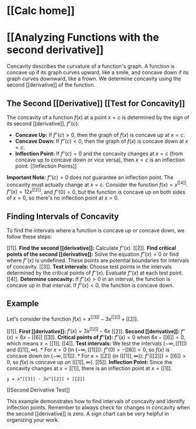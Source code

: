 # [[Calc home]]
# [[Analyzing Functions with the second derivative]]
Concavity describes the curvature of a function's graph.  A function is concave up if its graph curves upward, like a smile, and concave down if its graph curves downward, like a frown.  We determine concavity using the second [[derivative]] of the function.

## The Second [[Derivative]] [[Test for Concavity]] 
The concavity of a function $f(x)$ at a point $x=c$ is determined by the sign of its second [[derivative]], $f''(c)$:

* **Concave Up:** If $f''(c) > 0$, then the graph of $f(x)$ is concave up at $x=c$.
* **Concave Down:** If $f''(c) < 0$, then the graph of $f(x)$ is concave down at $x=c$.
* **Inflection Point:** If $f''(c) = 0$ and the concavity changes at $x=c$ (from concave up to concave down or vice versa), then $x=c$ is an inflection point.  [[Inflection Points]]

**Important Note:** $f''(c) = 0$ does *not* guarantee an inflection point.  The concavity must actually change at $x=c$.  Consider the function $f(x) = x^[[4]]$.  $f''(x) = 12x^[[2]]$, and $f''(0) = 0$, but the function is concave up on both sides of $x=0$, so there's no inflection point at $x=0$.

## Finding Intervals of Concavity

To find the intervals where a function is concave up or concave down, we follow these steps:

[[1]]. **Find the second [[derivative]]:** Calculate $f''(x)$.
[[2]]. **Find critical points of the second [[derivative]]:** Solve the equation $f''(x) = 0$ or find where $f''(x)$ is undefined. These points are potential boundaries for intervals of concavity.
[[3]]. **Test intervals:** Choose test points in the intervals determined by the critical points of $f''(x)$.  Evaluate $f''(x)$ at each test point.
[[4]]. **Determine concavity:**  If $f''(x) > 0$ in an interval, the function is concave up in that interval. If $f''(x) < 0$, the function is concave down.


## Example

Let's consider the function $f(x) = x^[[3]] - 3x^[[2]] + [[2]]$.

[[1]]. **First [[derivative]]:** $f'(x) = 3x^[[2]] - 6x$
[[2]]. **Second [[derivative]]:** $f''(x) = 6x - [[6]]$
[[3]]. **Critical points of $f''(x)$:** $f''(x) = 0$ when $6x - [[6]] = 0$, which means $x = [[1]]$.
[[4]]. **Test intervals:** We test the intervals $(-\infty, [[1]])$ and $([[1]], \infty)$.
    * For $x = 0$ (in $(-\infty, [[1]])$): $f''(0) = -[[6]] < 0$, so $f(x)$ is concave down on $(-\infty, [[1]])$.
    * For $x = [[2]]$ (in $([[1]], \infty)$): $f''([[2]]) = [[6]] > 0$, so $f(x)$ is concave up on $([[1]], \infty)$.
[[5]]. **Inflection Point:** Since the concavity changes at $x=[[1]]$, there is an inflection point at $x=[[1]]$.


```desmos-graph
y = x^[[3]] - 3x^[[2]] + [[2]]
```

[[Second Derivative Test]]

This example demonstrates how to find intervals of concavity and identify inflection points. Remember to always check for changes in concavity when the second [[derivative]] is zero.  A sign chart can be very helpful in organizing your work.
